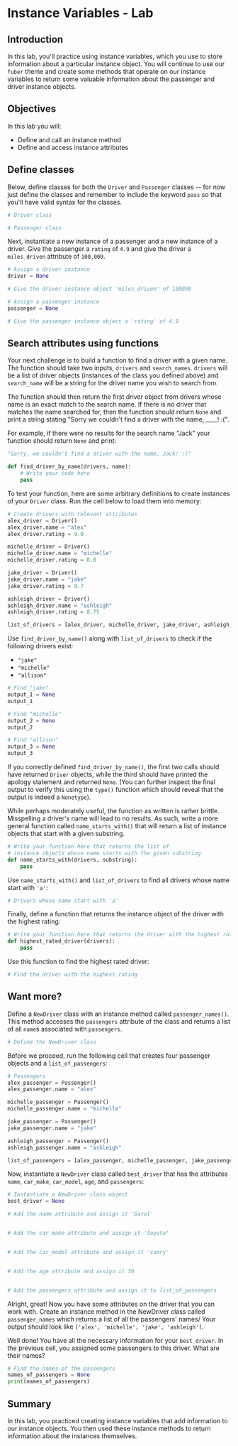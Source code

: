 
# Instance Variables - Lab

## Introduction
In this lab, you'll practice using instance variables, which you use to store information about a particular instance object. You will continue to use our `fuber` theme and create some methods that operate on our instance variables to return some valuable information about the passenger and driver instance objects.

## Objectives

In this lab you will: 

* Define and call an instance method
* Define and access instance attributes

## Define classes

Below, define classes for both the `Driver` and `Passenger` classes -- for now just define the classes and remember to include the keyword `pass` so that you'll have valid syntax for the classes.


```python
# Driver class

```


```python
# Passenger class

```

Next, instantiate a new instance of a passenger and a new instance of a driver. Give the passenger a `rating` of `4.9` and give the driver a `miles_driven` attribute of `100,000`.


```python
# Assign a driver instance
driver = None 

# Give the driver instance object 'miles_driven' of 100000

```


```python
# Assign a passenger instance
passenger = None 

# Give the passenger instance object a 'rating' of 4.9

```

## Search attributes using functions 

Your next challenge is to build a function to find a driver with a given name. The function should take two inputs, `drivers` and `search_names`. `drivers` will be a list of driver objects (instances of the class you defined above) and `search_name` will be a string for the driver name you wish to search from. 

The function should then return the first driver object from drivers whose name is an exact match to the search name. If there is no driver that matches the name searched for, then the function should return `None` and print a string stating "Sorry we couldn't find a driver with the name, ____! :\(". 

For example, if there were no results for the search name "Jack" your function should return `None` and print:

```python
"Sorry, we couldn't find a driver with the name, Jack! :("
```


```python
def find_driver_by_name(drivers, name):
    # Write your code here
    pass
```

To test your function, here are some arbitrary definitions to create instances of your `Driver` class. Run the cell below to load them into memory:  


```python
# Create drivers with relevant attributes
alex_driver = Driver()
alex_driver.name = "alex"
alex_driver.rating = 9.0

michelle_driver = Driver()
michelle_driver.name = "michelle"
michelle_driver.rating = 8.0

jake_driver = Driver()
jake_driver.name = "jake"
jake_driver.rating = 9.7

ashleigh_driver = Driver()
ashleigh_driver.name = "ashleigh"
ashleigh_driver.rating = 8.75

list_of_drivers = [alex_driver, michelle_driver, jake_driver, ashleigh_driver]
```

Use `find_driver_by_name()` along with `list_of_drivers` to check if the following drivers exist: 

- `"jake"` 
- `"michelle"` 
- `"allison"` 


```python
# Find "jake"
output_1 = None
output_1
```


```python
# Find "michelle"
output_2 = None
output_2
```


```python
# Find "allison"
output_3 = None
output_3
```

If you correctly defined `find_driver_by_name()`, the first two calls should have returned `Driver` objects, while the third should have printed the apology statement and returned `None`. (You can further inspect the final output to verify this using the `type()` function which should reveal that the output is indeed a `Nonetype`).


While perhaps moderately useful, the function as written is rather brittle. Misspelling a driver's name will lead to no results. As such, write a more general function called `name_starts_with()` that will return a list of instance objects that start with a given substring. 


```python
# Write your function here that returns the list of 
# instance objects whose name starts with the given substring
def name_starts_with(drivers, substring):
    pass
```

Use `name_starts_with()` and `list_of_drivers` to find all drivers whose name start with `'a'`: 


```python
# Drivers whose name start with 'a'

```

Finally, define a function that returns the instance object of the driver with the highest rating: 


```python
# Write your function here that returns the driver with the highest rating
def highest_rated_driver(drivers):
    pass
```

Use this function to find the highest rated driver: 


```python
# Find the driver with the highest rating

```

## Want more? 

Define a `NewDriver` class with an instance method called `passenger_names()`. This method accesses the `passengers` attribute of the class and returns a list of all `name`s associated with `passengers`. 


```python
# Define the NewDriver class

```

Before we proceed, run the following cell that creates four passenger objects and a `list_of_passengers`: 


```python
# Passengers 
alex_passenger = Passenger()
alex_passenger.name = "alex"

michelle_passenger = Passenger()
michelle_passenger.name = "michelle"

jake_passenger = Passenger()
jake_passenger.name = "jake"

ashleigh_passenger = Passenger()
ashleigh_passenger.name = "ashleigh"

list_of_passengers = [alex_passenger, michelle_passenger, jake_passenger, ashleigh_passenger]
```

Now, instantiate a `NewDriver` class called `best_driver` that has the attributes `name`, `car_make`, `car_model`, `age`, and `passengers`: 


```python
# Instantiate a NewDriver class object
best_driver = None 

# Add the name attribute and assign it 'Garol'


# Add the car_make attribute and assign it 'toyota'


# Add the car_model attribute and assign it 'camry'


# Add the age attribute and assign it 30


# Add the passengers attribute and assign it to list_of_passengers

```

Alright, great! Now you have some attributes on the driver that you can work with. Create an instance method in the NewDriver class called `passenger_names` which returns a list of all the passengers' names/
Your output should look like `['alex', 'michelle', 'jake', 'ashleigh']`. 

Well done! You have all the necessary information for your `best_driver`. In the previous cell, you assigned some passengers to this driver. What are their names?  


```python
# Find the names of the passengers
names_of_passengers = None 
print(names_of_passengers)
```

## Summary

In this lab, you practiced creating instance variables that add information to our instance objects. You then used these instance methods to return information about the instances themselves.
